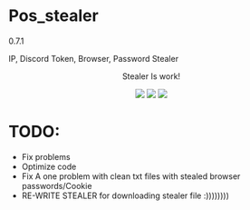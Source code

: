 # Pos_stealer
<p>0.7.1</p>
<p>IP, Discord Token, Browser, Password Stealer</p>

<p align="center">
  Stealer Is work! 
</p>
<p align="center">
  <img src="https://i114.fastpic.ru/big/2021/0515/12/f53b999b3d3729b7832520c8aad75d12.png">
  <img src="https://i114.fastpic.ru/big/2021/0515/b0/ed99bd3c57277c12881e359993f903b0.png">
  <img src="https://i114.fastpic.ru/big/2021/0515/f3/596fd03b4622b73dde64b3b40b7ac2f3.png">
</p>

# TODO:
- Fix problems
- Optimize code
- Fix A one problem with clean txt files with stealed browser passwords/Cookie
- RE-WRITE STEALER for downloading stealer file :))))))))
